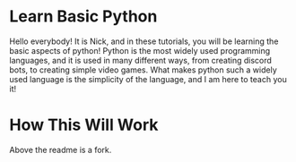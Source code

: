 # Learn Basic Python

Hello everybody! It is Nick, and in these tutorials, you will be learning the basic aspects of python! 
Python is the most widely used programming languages, and it is used in many different ways, from creating discord bots, to creating simple video games.
What makes python such a widely used language is the simplicity of the language, and I am here to teach you it!

# How This Will Work

Above the readme is a fork.
